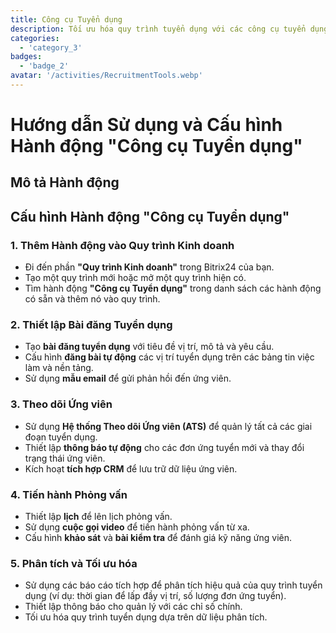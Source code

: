 ```yaml
---
title: Công cụ Tuyển dụng
description: Tối ưu hóa quy trình tuyển dụng với các công cụ tuyển dụng và theo dõi ứng viên tiên tiến.
categories: 
  - 'category_3'
badges: 
  - 'badge_2'
avatar: '/activities/RecruitmentTools.webp'
---
```


# Hướng dẫn Sử dụng và Cấu hình Hành động "Công cụ Tuyển dụng"

## Mô tả Hành động

## **Cấu hình Hành động "Công cụ Tuyển dụng"**

### 1. Thêm Hành động vào Quy trình Kinh doanh
- Đi đến phần **"Quy trình Kinh doanh"** trong Bitrix24 của bạn.
- Tạo một quy trình mới hoặc mở một quy trình hiện có.
- Tìm hành động **"Công cụ Tuyển dụng"** trong danh sách các hành động có sẵn và thêm nó vào quy trình.

### 2. Thiết lập Bài đăng Tuyển dụng
- Tạo **bài đăng tuyển dụng** với tiêu đề vị trí, mô tả và yêu cầu.
- Cấu hình **đăng bài tự động** các vị trí tuyển dụng trên các bảng tin việc làm và nền tảng.
- Sử dụng **mẫu email** để gửi phản hồi đến ứng viên.

### 3. Theo dõi Ứng viên
- Sử dụng **Hệ thống Theo dõi Ứng viên (ATS)** để quản lý tất cả các giai đoạn tuyển dụng.
- Thiết lập **thông báo tự động** cho các đơn ứng tuyển mới và thay đổi trạng thái ứng viên.
- Kích hoạt **tích hợp CRM** để lưu trữ dữ liệu ứng viên.

### 4. Tiến hành Phỏng vấn
- Thiết lập **lịch** để lên lịch phỏng vấn.
- Sử dụng **cuộc gọi video** để tiến hành phỏng vấn từ xa.
- Cấu hình **khảo sát** và **bài kiểm tra** để đánh giá kỹ năng ứng viên.

### 5. Phân tích và Tối ưu hóa
- Sử dụng các báo cáo tích hợp để phân tích hiệu quả của quy trình tuyển dụng (ví dụ: thời gian để lấp đầy vị trí, số lượng đơn ứng tuyển).
- Thiết lập thông báo cho quản lý với các chỉ số chính.
- Tối ưu hóa quy trình tuyển dụng dựa trên dữ liệu phân tích.